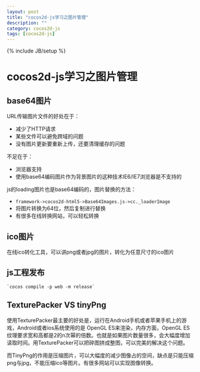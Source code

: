 ```yaml
---
layout: post
title: "cocos2d-js学习之图片管理"
description: ""
category: cocos2d-js
tags: [cocos2d-js]
---
```

{% include JB/setup %}

cocos2d-js学习之图片管理
=====================

## base64图片

URL传输图片文件的好处在于：

 * 减少了HTTP请求
 * 某些文件可以避免跨域的问题
 * 没有图片更新要重新上传，还要清理缓存的问题

不足在于：

 * 浏览器支持
 * 使用base64编码图片作为背景图片的这种技术IE6/IE7浏览器是不支持的

js的loading图片也是base64编码的，图片替换的方法：
 * `framework->cocos2d-html5->Base64Images.js->cc._loaderImage`
 * 将图片转换为64位，然后复制进行替换
 * 有很多在线转换网站，可以轻松转换

## ico图片

在线ico转化工具，可以讲png或者jpg的图片，转化为任意尺寸的ico图片

## js工程发布

    `cocos compile -p web -m release`

## TexturePacker VS tinyPng

使用TexturePacker最主要的好处是，运行在Android手机或者苹果手机上的游戏，Android或者ios系统使用的是 OpenGL ES来渲染，内存方面，OpenGL ES纹理要求宽和高都是2的n次幂的倍数。也就是如果图片数量很多，会大幅度增加读取时间。用TexturePacker可以把碎图拼成整图，可以完美的解决这个问题。

而TinyPng的作用是压缩图片，可以大幅度的减少图像占的空间，缺点是只能压缩png与jpg，不能压缩ico等图片。有很多网站可以实现图像转换。






